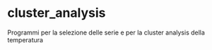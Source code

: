 # cluster_analysis
Programmi per la selezione delle serie e per la cluster analysis della temperatura
